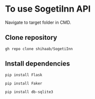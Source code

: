# To use SogetiInn API
Navigate to target folder in CMD.

## Clone repository
```
gh repo clone shihaab/SogetiInn
```

## Install dependencies
```
pip install Flask
```
```
pip install Faker
```
```
pip install db-sqlite3
```
